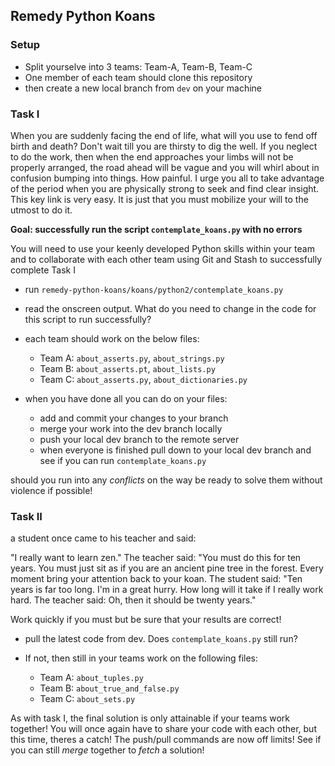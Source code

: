 ## Remedy Python Koans 

### Setup

* Split yourselve into 3 teams: Team-A, Team-B, Team-C
* One member of each team should clone this repository
* then create a new local branch from `dev` on your machine

### Task I

When you are suddenly facing the end of life, what will you use to fend off birth and death? Don't wait till you are thirsty to dig the well. If you neglect to do the work, then when the end approaches your limbs will not be properly arranged, the road ahead will be vague and you will whirl about in confusion bumping into things. How painful. I urge you all to take advantage of the period when you are physically strong to seek and find clear insight. This key link is very easy. It is just that you must mobilize your will to the utmost to do it.

**Goal: successfully run the script `contemplate_koans.py` with no errors**

You will need to use your keenly developed Python skills within your team and to collaborate with each other team using Git and Stash to successfully complete Task I

* run `remedy-python-koans/koans/python2/contemplate_koans.py`
* read the onscreen output. What do you need to change in the code for this script to run successfully?
* each team should work on the below files:

    * Team A: `about_asserts.py`, `about_strings.py`
    * Team B: `about_asserts.pt`, `about_lists.py`
    * Team C: `about_asserts.py`, `about_dictionaries.py`

* when you have done all you can do on your files:
   
    * add and commit your changes to your branch 
    * merge your work into the dev branch locally  
    * push your local dev branch to the remote server 
    * when everyone is finished pull down to your local dev branch and see if you can run `contemplate_koans.py`

should you run into any *conflicts* on the way be ready to solve them without violence if possible!

### Task II

a student once came to his teacher and said:

"I really want to learn zen." The teacher said: "You must do this for ten years. You must just sit as if you are an ancient pine tree in the forest. Every moment bring your attention back to your koan. The student said: "Ten years is far too long. I'm in a great hurry. How long will it take if I really work hard. The teacher said: Oh, then it should be twenty years."

Work quickly if you must but be sure that your results are correct! 

* pull the latest code from dev. Does `contemplate_koans.py` still run? 
* If not, then still in your teams work on the following files:
    
    * Team A: `about_tuples.py`
    * Team B: `about_true_and_false.py`
    * Team C: `about_sets.py`

As with task I, the final solution is only attainable if your teams work together! You will once again have to share your code with each other, but this time, theres a catch! The push/pull commands are now off limits! See if you can still *merge* together to *fetch* a solution!
 
